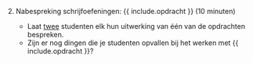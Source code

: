2. Nabespreking schrijfoefeningen: {{ include.opdracht }} (10 minuten)

    - Laat <u>twee</u> studenten elk hun uitwerking van één van de opdrachten bespreken.
    - Zijn er nog dingen die je studenten opvallen bij het werken met {{ include.opdracht }}?